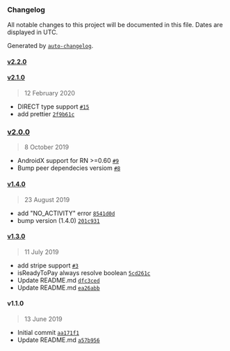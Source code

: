 ### Changelog

All notable changes to this project will be documented in this file. Dates are displayed in UTC.

Generated by [`auto-changelog`](https://github.com/CookPete/auto-changelog).
#### [v2.2.0](https://github.com/garyi-inmanage/react-native-google-pay/compare/v2.1.0...v2.2.0)
#### [v2.1.0](https://github.com/garyi-inmanage/react-native-google-pay/compare/v2.0.0...v2.1.0)

> 12 February 2020

- DIRECT type support [`#15`](https://github.com/garyi-inmanage/react-native-google-pay/pull/15)
- add prettier [`2f9b61c`](https://github.com/garyi-inmanage/react-native-google-pay/commit/2f9b61cf0416cc3da446b1538b4b27a29660b8d4)

### [v2.0.0](https://github.com/garyi-inmanage/react-native-google-pay/compare/v1.4.0...v2.0.0)

> 8 October 2019

- AndroidX support for RN &gt;=0.60 [`#9`](https://github.com/garyi-inmanage/react-native-google-pay/pull/9)
- Bump peer dependecies versiom [`#8`](https://github.com/garyi-inmanage/react-native-google-pay/pull/8)

#### [v1.4.0](https://github.com/garyi-inmanage/react-native-google-pay/compare/v1.3.0...v1.4.0)

> 23 August 2019

- add "NO_ACTIVITY" error [`8541d0d`](https://github.com/garyi-inmanage/react-native-google-pay/commit/8541d0d4214467a0aa06e5d29a53d82951ad908d)
- bump version (1.4.0) [`201c931`](https://github.com/garyi-inmanage/react-native-google-pay/commit/201c931d8779e9b0521faec2d10c3f4ab18edf8b)

#### [v1.3.0](https://github.com/garyi-inmanage/react-native-google-pay/compare/v1.1.0...v1.3.0)

> 11 July 2019

- add stripe support [`#3`](https://github.com/garyi-inmanage/react-native-google-pay/pull/3)
- isReadyToPay always resolve boolean [`5cd261c`](https://github.com/garyi-inmanage/react-native-google-pay/commit/5cd261c04d0a02877b96fd0b6464c2bb9a6d1e30)
- Update README.md [`dfc3ced`](https://github.com/garyi-inmanage/react-native-google-pay/commit/dfc3ceda54624d3ff6fb0b6c54e3b494efe42ef2)
- Update README.md [`ea26abb`](https://github.com/garyi-inmanage/react-native-google-pay/commit/ea26abbd9def02636d18002062296646d6fe1c12)

#### v1.1.0

> 13 June 2019

- Initial commit [`aa171f1`](https://github.com/garyi-inmanage/react-native-google-pay/commit/aa171f13baccf6c42242f2b5c063d30e0576ef9a)
- Update README.md [`a57b956`](https://github.com/garyi-inmanage/react-native-google-pay/commit/a57b95600c2f3d73f5a444a1f04cbb6405154233)

